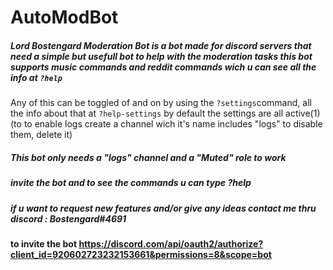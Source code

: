 # AutoModBot

##### Lord Bostengard Moderation Bot is a bot made for discord servers that need a simple but usefull bot to help with the moderation tasks this bot supports music commands and reddit commands wich u can see all the info at `?help`
Any of this can be toggled of and on by using the `?settings`command, all the info about that at `?help-settings` by default the settings are all active(1) (to to enable logs create a channel wich it's name includes "logs" to disable them, delete it)
##### This bot only needs a "logs" channel and a "Muted" role to work 
##### invite the bot and to see the commands u can type ?help 
##### if u want to request new features and/or give any ideas contact me thru discord : Bostengard#4691

#### to invite the bot https://discord.com/api/oauth2/authorize?client_id=920602723232153661&permissions=8&scope=bot
